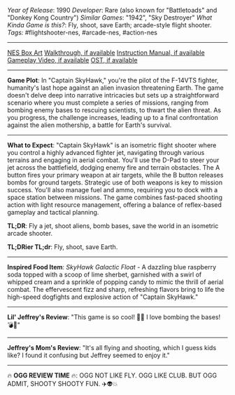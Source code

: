 *Year of Release*: 1990
*Developer*: Rare (also known for "Battletoads" and "Donkey Kong Country")
*Similar Games*: "1942", "Sky Destroyer"
*What Kinda Game is this?*: Fly, shoot, save Earth; arcade-style flight shooter.
*Tags:* #flightshooter-nes, #arcade-nes, #action-nes

---
[NES Box Art](https://www.google.com/search?tbm=isch&q=NES+Box+Art+Captain+SkyHawk) 
[Walkthrough, if available](https://www.google.com/search?q=Walkthrough+NES+Captain+SkyHawk)
[Instruction Manual, if available](https://www.google.com/search?q=NES+Instruction+Manual+Captain+SkyHawk)
[Gameplay Video, if available](https://www.youtube.com/results?search_query=gameplay+NES+Captain+SkyHawk) 
[OST, if available](https://www.youtube.com/results?search_query=gameplay+NES+Captain+SkyHawk+OST)

- - -
**Game Plot**:
In "Captain SkyHawk," you're the pilot of the F-14VTS fighter, humanity's last hope against an alien invasion threatening Earth. The game doesn't delve deep into narrative intricacies but sets up a straightforward scenario where you must complete a series of missions, ranging from bombing enemy bases to rescuing scientists, to thwart the alien threat. As you progress, the challenge increases, leading up to a final confrontation against the alien mothership, a battle for Earth's survival.

- - -
**What to Expect**:
"Captain SkyHawk" is an isometric flight shooter where you control a highly advanced fighter jet, navigating through various terrains and engaging in aerial combat. You'll use the D-Pad to steer your jet across the battlefield, dodging enemy fire and terrain obstacles. The A button fires your primary weapon at air targets, while the B button releases bombs for ground targets. Strategic use of both weapons is key to mission success. You'll also manage fuel and ammo, requiring you to dock with a space station between missions. The game combines fast-paced shooting action with light resource management, offering a balance of reflex-based gameplay and tactical planning.

**TL;DR**:
Fly a jet, shoot aliens, bomb bases, save the world in an isometric arcade shooter.

**TL;DRier TL;dr**:
Fly, shoot, save Earth.

---
**Inspired Food Item**:
*SkyHawk Galactic Float* - A dazzling blue raspberry soda topped with a scoop of lime sherbet, garnished with a swirl of whipped cream and a sprinkle of popping candy to mimic the thrill of aerial combat. The effervescent fizz and sharp, refreshing flavors bring to life the high-speed dogfights and explosive action of "Captain SkyHawk."

---
**Lil' Jeffrey's Review**:
"This game is so cool! 🚀💥 I love bombing the bases! 💣👾"

---
**Jeffrey's Mom's Review**:
"It's all flying and shooting, which I guess kids like? I found it confusing but Jeffrey seemed to enjoy it."

---
🔥 **OGG REVIEW TIME** 🔥: OGG NOT LIKE FLY. OGG LIKE CLUB. BUT OGG ADMIT, SHOOTY SHOOTY FUN. ✈️👽💥